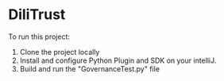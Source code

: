 # DiliTrust

To run this project:

1. Clone the project locally
2. Install and configure Python Plugin and SDK on your intelliJ.
3. Build and run the "GovernanceTest.py" file
